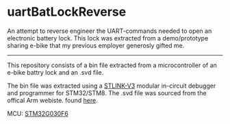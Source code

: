 # uartBatLockReverse
An attempt to reverse engineer the UART-commands needed to open an electronic battery lock. This lock was extracted from a demo/prototype sharing e-bike that my previous employer generosly gifted me. 

---

This repository consists of a bin file extracted from a microcontroller of an e-bike battry lock and an .svd file. 

The bin file was extracted using a [STLINK-V3](https://www.st.com/en/development-tools/stlink-v3set.html) modular in-circuit debugger and programmer for STM32/STM8. 
The .svd file was sourced from the offical Arm webiste. found [here](https://www.keil.arm.com/devices/stmicroelectronics-stm32g030f6px/features/).

MCU: [STM32G030F6](https://www.st.com/en/microcontrollers-microprocessors/stm32g030f6.html)

